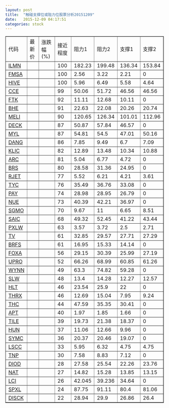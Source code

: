 ```yaml
---
layout: post
title:  "触碰支撑位或阻力位股票分析20151209"
date:   2015-12-09 04:17:51
categories: stock
---
```

<script type="text/javascript">
var stockList = []
stockList.push('gb_ilmn');
stockList.push('gb_fmsa');
stockList.push('gb_hive');
stockList.push('gb_cce');
stockList.push('gb_ftk');
stockList.push('gb_bhe');
stockList.push('gb_meli');
stockList.push('gb_deck');
stockList.push('gb_myl');
stockList.push('gb_dang');
stockList.push('gb_klic');
stockList.push('gb_arc');
stockList.push('gb_brs');
stockList.push('gb_rjet');
stockList.push('gb_tyc');
stockList.push('gb_pay');
stockList.push('gb_nue');
stockList.push('gb_sgmo');
stockList.push('gb_saic');
stockList.push('gb_pxlw');
stockList.push('gb_tv');
stockList.push('gb_brfs');
stockList.push('gb_foxa');
stockList.push('gb_upro');
stockList.push('gb_wynn');
stockList.push('gb_slw');
stockList.push('gb_hlt');
stockList.push('gb_thrx');
stockList.push('gb_thc');
stockList.push('gb_apt');
stockList.push('gb_tile');
stockList.push('gb_hun');
stockList.push('gb_symc');
stockList.push('gb_lscc');
stockList.push('gb_tnp');
stockList.push('gb_diod');
stockList.push('gb_nat');
stockList.push('gb_lci');
stockList.push('gb_spxl');
stockList.push('gb_disck');
</script>
<table border="1">
 <tr>
 <td>代码</td>
 <td>最新价</td>
 <td>涨跌幅(%)</td>
 <td>接近程度</td>
 <td>阻力1</td>
 <td>阻力2</td>
 <td>支撑1</td>
 <td>支撑2</td>
</tr>
  <tr id="ilmn" class="red">
  <td><a href="http://stock.finance.sina.com.cn/usstock/quotes/ILMN.html" target="_blank">ILMN</a></td><td></td><td></td><td>100</td><td>182.23</td><td>199.48</td><td>136.34</td><td>153.84</td></tr>
  <tr id="fmsa" class="green">
  <td><a href="http://stock.finance.sina.com.cn/usstock/quotes/FMSA.html" target="_blank">FMSA</a></td><td></td><td></td><td>100</td><td>2.56</td><td>3.22</td><td>2.21</td><td>0</td></tr>
  <tr id="hive" class="red">
  <td><a href="http://stock.finance.sina.com.cn/usstock/quotes/HIVE.html" target="_blank">HIVE</a></td><td></td><td></td><td>100</td><td>5.96</td><td>6.49</td><td>5.58</td><td>4.64</td></tr>
  <tr id="cce" class="red">
  <td><a href="http://stock.finance.sina.com.cn/usstock/quotes/CCE.html" target="_blank">CCE</a></td><td></td><td></td><td>99</td><td>50.06</td><td>51.72</td><td>46.56</td><td>46.56</td></tr>
  <tr id="ftk" class="red">
  <td><a href="http://stock.finance.sina.com.cn/usstock/quotes/FTK.html" target="_blank">FTK</a></td><td></td><td></td><td>92</td><td>11.11</td><td>12.68</td><td>10.11</td><td>0</td></tr>
  <tr id="bhe" class="green">
  <td><a href="http://stock.finance.sina.com.cn/usstock/quotes/BHE.html" target="_blank">BHE</a></td><td></td><td></td><td>91</td><td>22.63</td><td>22.08</td><td>20.26</td><td>20.74</td></tr>
  <tr id="meli" class="red">
  <td><a href="http://stock.finance.sina.com.cn/usstock/quotes/MELI.html" target="_blank">MELI</a></td><td></td><td></td><td>90</td><td>120.65</td><td>126.34</td><td>101.01</td><td>112.96</td></tr>
  <tr id="deck" class="red">
  <td><a href="http://stock.finance.sina.com.cn/usstock/quotes/DECK.html" target="_blank">DECK</a></td><td></td><td></td><td>87</td><td>50.87</td><td>57.84</td><td>46.57</td><td>0</td></tr>
  <tr id="myl" class="green">
  <td><a href="http://stock.finance.sina.com.cn/usstock/quotes/MYL.html" target="_blank">MYL</a></td><td></td><td></td><td>87</td><td>54.81</td><td>54.5</td><td>47.01</td><td>50.16</td></tr>
  <tr id="dang" class="green">
  <td><a href="http://stock.finance.sina.com.cn/usstock/quotes/DANG.html" target="_blank">DANG</a></td><td></td><td></td><td>86</td><td>7.85</td><td>9.49</td><td>6.7</td><td>7.09</td></tr>
  <tr id="klic" class="green">
  <td><a href="http://stock.finance.sina.com.cn/usstock/quotes/KLIC.html" target="_blank">KLIC</a></td><td></td><td></td><td>82</td><td>12.89</td><td>13.48</td><td>10.34</td><td>10.88</td></tr>
  <tr id="arc" class="red">
  <td><a href="http://stock.finance.sina.com.cn/usstock/quotes/ARC.html" target="_blank">ARC</a></td><td></td><td></td><td>81</td><td>5.04</td><td>6.77</td><td>4.72</td><td>0</td></tr>
  <tr id="brs" class="green">
  <td><a href="http://stock.finance.sina.com.cn/usstock/quotes/BRS.html" target="_blank">BRS</a></td><td></td><td></td><td>80</td><td>28.58</td><td>31.36</td><td>24.95</td><td>0</td></tr>
  <tr id="rjet" class="green">
  <td><a href="http://stock.finance.sina.com.cn/usstock/quotes/RJET.html" target="_blank">RJET</a></td><td></td><td></td><td>77</td><td>5.52</td><td>6.21</td><td>4.21</td><td>3.61</td></tr>
  <tr id="tyc" class="green">
  <td><a href="http://stock.finance.sina.com.cn/usstock/quotes/TYC.html" target="_blank">TYC</a></td><td></td><td></td><td>76</td><td>35.49</td><td>36.76</td><td>33.08</td><td>0</td></tr>
  <tr id="pay" class="green">
  <td><a href="http://stock.finance.sina.com.cn/usstock/quotes/PAY.html" target="_blank">PAY</a></td><td></td><td></td><td>74</td><td>28.98</td><td>28.95</td><td>26.79</td><td>0</td></tr>
  <tr id="nue" class="red">
  <td><a href="http://stock.finance.sina.com.cn/usstock/quotes/NUE.html" target="_blank">NUE</a></td><td></td><td></td><td>73</td><td>40.39</td><td>42.21</td><td>36.97</td><td>0</td></tr>
  <tr id="sgmo" class="red">
  <td><a href="http://stock.finance.sina.com.cn/usstock/quotes/SGMO.html" target="_blank">SGMO</a></td><td></td><td></td><td>70</td><td>9.67</td><td>11</td><td>6.65</td><td>8.51</td></tr>
  <tr id="saic" class="red">
  <td><a href="http://stock.finance.sina.com.cn/usstock/quotes/SAIC.html" target="_blank">SAIC</a></td><td></td><td></td><td>68</td><td>49.32</td><td>52.45</td><td>41.22</td><td>43.44</td></tr>
  <tr id="pxlw" class="green">
  <td><a href="http://stock.finance.sina.com.cn/usstock/quotes/PXLW.html" target="_blank">PXLW</a></td><td></td><td></td><td>63</td><td>3.57</td><td>3.72</td><td>2.5</td><td>2.71</td></tr>
  <tr id="tv" class="green">
  <td><a href="http://stock.finance.sina.com.cn/usstock/quotes/TV.html" target="_blank">TV</a></td><td></td><td></td><td>61</td><td>32.85</td><td>29.57</td><td>27.71</td><td>27.29</td></tr>
  <tr id="brfs" class="red">
  <td><a href="http://stock.finance.sina.com.cn/usstock/quotes/BRFS.html" target="_blank">BRFS</a></td><td></td><td></td><td>61</td><td>16.95</td><td>15.33</td><td>14.14</td><td>0</td></tr>
  <tr id="foxa" class="red">
  <td><a href="http://stock.finance.sina.com.cn/usstock/quotes/FOXA.html" target="_blank">FOXA</a></td><td></td><td></td><td>56</td><td>29.15</td><td>30.39</td><td>25.99</td><td>27.19</td></tr>
  <tr id="upro" class="red">
  <td><a href="http://stock.finance.sina.com.cn/usstock/quotes/UPRO.html" target="_blank">UPRO</a></td><td></td><td></td><td>52</td><td>66.26</td><td>68.99</td><td>60.85</td><td>61.26</td></tr>
  <tr id="wynn" class="red">
  <td><a href="http://stock.finance.sina.com.cn/usstock/quotes/WYNN.html" target="_blank">WYNN</a></td><td></td><td></td><td>49</td><td>63.3</td><td>74.82</td><td>59.28</td><td>0</td></tr>
  <tr id="slw" class="red">
  <td><a href="http://stock.finance.sina.com.cn/usstock/quotes/SLW.html" target="_blank">SLW</a></td><td></td><td></td><td>48</td><td>13.4</td><td>14.28</td><td>12.27</td><td>12.57</td></tr>
  <tr id="hlt" class="green">
  <td><a href="http://stock.finance.sina.com.cn/usstock/quotes/HLT.html" target="_blank">HLT</a></td><td></td><td></td><td>46</td><td>23.54</td><td>25.9</td><td>22</td><td>0</td></tr>
  <tr id="thrx" class="green">
  <td><a href="http://stock.finance.sina.com.cn/usstock/quotes/THRX.html" target="_blank">THRX</a></td><td></td><td></td><td>46</td><td>12.69</td><td>15.04</td><td>7.95</td><td>9.24</td></tr>
  <tr id="thc" class="green">
  <td><a href="http://stock.finance.sina.com.cn/usstock/quotes/THC.html" target="_blank">THC</a></td><td></td><td></td><td>44</td><td>47.59</td><td>35.35</td><td>30.41</td><td>0</td></tr>
  <tr id="apt" class="green">
  <td><a href="http://stock.finance.sina.com.cn/usstock/quotes/APT.html" target="_blank">APT</a></td><td></td><td></td><td>40</td><td>1.97</td><td>1.85</td><td>1.66</td><td>0</td></tr>
  <tr id="tile" class="red">
  <td><a href="http://stock.finance.sina.com.cn/usstock/quotes/TILE.html" target="_blank">TILE</a></td><td></td><td></td><td>39</td><td>19.73</td><td>21.38</td><td>18.37</td><td>0</td></tr>
  <tr id="hun" class="red">
  <td><a href="http://stock.finance.sina.com.cn/usstock/quotes/HUN.html" target="_blank">HUN</a></td><td></td><td></td><td>37</td><td>11.06</td><td>12.66</td><td>9.96</td><td>0</td></tr>
  <tr id="symc" class="red">
  <td><a href="http://stock.finance.sina.com.cn/usstock/quotes/SYMC.html" target="_blank">SYMC</a></td><td></td><td></td><td>36</td><td>20.37</td><td>20.46</td><td>19.07</td><td>0</td></tr>
  <tr id="lscc" class="red">
  <td><a href="http://stock.finance.sina.com.cn/usstock/quotes/LSCC.html" target="_blank">LSCC</a></td><td></td><td></td><td>33</td><td>5.95</td><td>6.32</td><td>4.75</td><td>4.75</td></tr>
  <tr id="tnp" class="green">
  <td><a href="http://stock.finance.sina.com.cn/usstock/quotes/TNP.html" target="_blank">TNP</a></td><td></td><td></td><td>30</td><td>7.58</td><td>8.83</td><td>7.12</td><td>0</td></tr>
  <tr id="diod" class="green">
  <td><a href="http://stock.finance.sina.com.cn/usstock/quotes/DIOD.html" target="_blank">DIOD</a></td><td></td><td></td><td>28</td><td>27.58</td><td>25.54</td><td>22.26</td><td>23.76</td></tr>
  <tr id="nat" class="green">
  <td><a href="http://stock.finance.sina.com.cn/usstock/quotes/NAT.html" target="_blank">NAT</a></td><td></td><td></td><td>27</td><td>14.82</td><td>15.28</td><td>13.85</td><td>13.15</td></tr>
  <tr id="lci" class="green">
  <td><a href="http://stock.finance.sina.com.cn/usstock/quotes/LCI.html" target="_blank">LCI</a></td><td></td><td></td><td>26</td><td>42.045</td><td>39.236</td><td>34.64</td><td>0</td></tr>
  <tr id="spxl" class="red">
  <td><a href="http://stock.finance.sina.com.cn/usstock/quotes/SPXL.html" target="_blank">SPXL</a></td><td></td><td></td><td>24</td><td>87.75</td><td>91.11</td><td>80.4</td><td>81.06</td></tr>
  <tr id="disck" class="red">
  <td><a href="http://stock.finance.sina.com.cn/usstock/quotes/DISCK.html" target="_blank">DISCK</a></td><td></td><td></td><td>22</td><td>28.94</td><td>29.9</td><td>26.86</td><td>26.4</td></tr>
</table>
